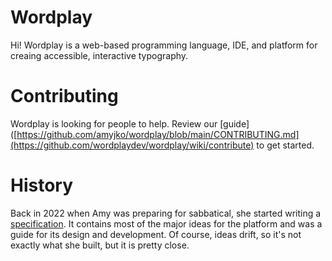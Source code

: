 # Wordplay

Hi! Wordplay is a web-based programming language, IDE, and platform for creaing accessible, interactive typography.

# Contributing

Wordplay is looking for people to help.
Review our [guide]([https://github.com/amyjko/wordplay/blob/main/CONTRIBUTING.md](https://github.com/wordplaydev/wordplay/wiki/contribute) to get started.

# History

Back in 2022 when Amy was preparing for sabbatical, she started writing a [specification](https://docs.google.com/document/d/1pTAuU0qyfp09SifNUaZ_tbQXbSgunSLfZLBRkeWf_Fo/edit#heading=h.l2lzf5ih38l1).
It contains most of the major ideas for the platform and was a guide for its design and development.
Of course, ideas drift, so it's not exactly what she built, but it is pretty close.
